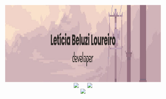 <div align="center">
  <img height="250" src="banner1.jpg"/>
</div>

<div align="center">
  <img height="205" style="margin-right: 1.5rem" src="https://github-readme-stats.vercel.app/api?username=leticiabeluzi&theme=dark&show_icons=true" />
  <img height="205" src="https://github-readme-stats.vercel.app/api/top-langs/?username=leticiabeluzi&theme=dark" />
</div>

<div align="center">
  <img  src="https://github-readme-streak-stats.herokuapp.com/?user=leticiabeluzi&show_icons=true&locale=en&layout=compact&theme=dark&line_height=0" />
</div>

